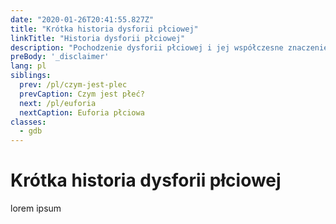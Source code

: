 ```yaml
---
date: "2020-01-26T20:41:55.827Z"
title: "Krótka historia dysforii płciowej"
linkTitle: "Historia dysforii płciowej"
description: "Pochodzenie dysforii płciowej i jej współczesne znaczenie."
preBody: '_disclaimer'
lang: pl
siblings:
  prev: /pl/czym-jest-plec
  prevCaption: Czym jest płeć?
  next: /pl/euforia
  nextCaption: Euforia płciowa
classes:
  - gdb
---
```


# Krótka historia dysforii płciowej

lorem ipsum

